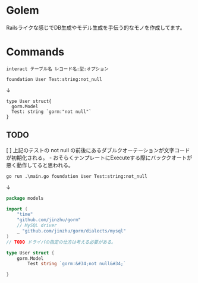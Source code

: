 # Golem
Railsライクな感じでDB生成やモデル生成を手伝う的なモノを作成してます。

# Commands
`interact テーブル名 レコード名:型:オプション`

`foundation User Test:string:not_null`

↓

```
type User struct{
  gorm.Model
  Test: string `gorm:"not null"`
}
```

## TODO

[ ] 上記のテストの not null の前後にあるダブルクオーテーションが文字コードが初期化される。
    - おそらくテンプレートにExecuteする際にバッククオートが悪く動作してると思われる。

`go run .\main.go foundation User Test:string:not_null`

↓

``` User.go
package models

import (
	"time"
	"github.com/jinzhu/gorm"
	// MySQL driver
	_ "github.com/jinzhu/gorm/dialects/mysql"
)
// TODO ドライバの指定の仕方は考える必要がある。

type User struct {
	gorm.Model
		Test string `gorm:&#34;not null&#34;`

}
```
